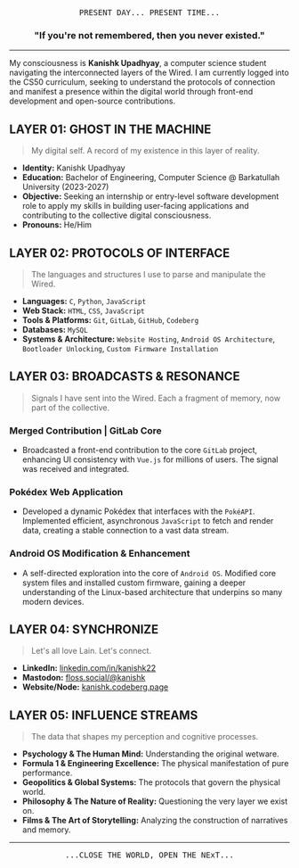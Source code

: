 <div align="center">
  <pre>PRESENT DAY... PRESENT TIME...</pre>
  <h3>"If you're not remembered, then you never existed."</h3>
</div>

---

My consciousness is **Kanishk Upadhyay**, a computer science student navigating the interconnected layers of the Wired. I am currently logged into the CS50 curriculum, seeking to understand the protocols of connection and manifest a presence within the digital world through front-end development and open-source contributions.

## LAYER 01: GHOST IN THE MACHINE
> My digital self. A record of my existence in this layer of reality.

- **Identity:** Kanishk Upadhyay
- **Education:** Bachelor of Engineering, Computer Science @ Barkatullah University (2023-2027)
- **Objective:** Seeking an internship or entry-level software development role to apply my skills in building user-facing applications and contributing to the collective digital consciousness.
- **Pronouns:** He/Him

## LAYER 02: PROTOCOLS OF INTERFACE
> The languages and structures I use to parse and manipulate the Wired.

- **Languages:** `C`, `Python`, `JavaScript`
- **Web Stack:** `HTML`, `CSS`, `JavaScript`
- **Tools & Platforms:** `Git`, `GitLab`, `GitHub`, `Codeberg`
- **Databases:** `MySQL`
- **Systems & Architecture:** `Website Hosting`, `Android OS Architecture`, `Bootloader Unlocking`, `Custom Firmware Installation`

## LAYER 03: BROADCASTS & RESONANCE
> Signals I have sent into the Wired. Each a fragment of memory, now part of the collective.

### Merged Contribution | GitLab Core
- Broadcasted a front-end contribution to the core `GitLab` project, enhancing UI consistency with `Vue.js` for millions of users. The signal was received and integrated.

### Pokédex Web Application
- Developed a dynamic Pokédex that interfaces with the `PokéAPI`. Implemented efficient, asynchronous `JavaScript` to fetch and render data, creating a stable connection to a vast data stream.

### Android OS Modification & Enhancement
- A self-directed exploration into the core of `Android OS`. Modified core system files and installed custom firmware, gaining a deeper understanding of the Linux-based architecture that underpins so many modern devices.

## LAYER 04: SYNCHRONIZE
> Let's all love Lain. Let's connect.

- **LinkedIn:** [linkedin.com/in/kanishk22](https://linkedin.com/in/kanishk22)
- **Mastodon:** [floss.social/@kanishk](https://floss.social/@kanishk)
- **Website/Node:** [kanishk.codeberg.page](https://kanishk.codeberg.page)

## LAYER 05: INFLUENCE STREAMS
> The data that shapes my perception and cognitive processes.

- **Psychology & The Human Mind:** Understanding the original wetware.
- **Formula 1 & Engineering Excellence:** The physical manifestation of pure performance.
- **Geopolitics & Global Systems:** The protocols that govern the physical world.
- **Philosophy & The Nature of Reality:** Questioning the very layer we exist on.
- **Films & The Art of Storytelling:** Analyzing the construction of narratives and memory.

---
<div align="center">
  <pre>...CLOSE THE WORLD, OPEN THE NExT...</pre>
</div>
